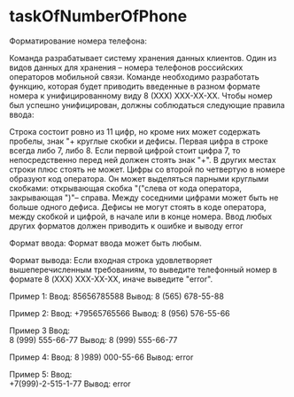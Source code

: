 # taskOfNumberOfPhone

Форматирование номера телефона:

Команда разрабатывает систему хранения данных клиентов. Один из видов данных для хранения – номера телефонов российских операторов мобильной связи. Команде необходимо разработать функцию, которая будет приводить введенные в разном формате номера к унифицированному виду 8 (ХХХ) ХХХ-ХХ-ХХ.
Чтобы номер был успешно унифицирован, должны соблюдаться следующие правила ввода:

Строка состоит ровно из 11 цифр, но кроме них может содержать пробелы, знак "+ круглые скобки и дефисы.
Первая цифра в строке всегда либо 7, либо 8. Если первой цифрой стоит цифра 7, то непосредственно перед ней должен стоять знак "+". В других местах строки плюс стоять не может.
Цифры со второй по четвертую в номере образуют код оператора. Он может выделяться парными круглыми скобками: открывающая скобка "("слева от кода оператора, закрывающая ")"– справа.
Между соседними цифрами может быть не больше одного дефиса. Дефисы не могут стоять в коде оператора, между скобкой и цифрой, в начале или в конце номера.
Ввод любых других форматов должен приводить к ошибке и выводу error

Формат ввода:
Формат ввода может быть любым.

Формат вывода:
Если входная строка удовлетворяет вышеперечисленным требованиям, то выведите телефонный номер в формате 8 (XXX) XXX-XX-XX, иначе выведите "error".

Пример 1:
Ввод:
85656785588
Вывод:
8 (565) 678-55-88



Пример 2:
Ввод:
+79565765566
Вывод:
8 (956) 576-55-66



Пример 3
Ввод:	
8 (999) 555-66-77
Вывод:
8 (999) 555-66-77



Пример 4:
Ввод:
8 )989) 000-55-66
Вывод:
error



Пример 5:
Ввод:	
+7(999)-2-515-1-77
Вывод:
error
